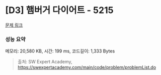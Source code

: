 # [D3] 햄버거 다이어트 - 5215 

[문제 링크](https://swexpertacademy.com/main/code/problem/problemDetail.do?contestProbId=AWT-lPB6dHUDFAVT) 

### 성능 요약

메모리: 20,580 KB, 시간: 199 ms, 코드길이: 1,333 Bytes



> 출처: SW Expert Academy, https://swexpertacademy.com/main/code/problem/problemList.do